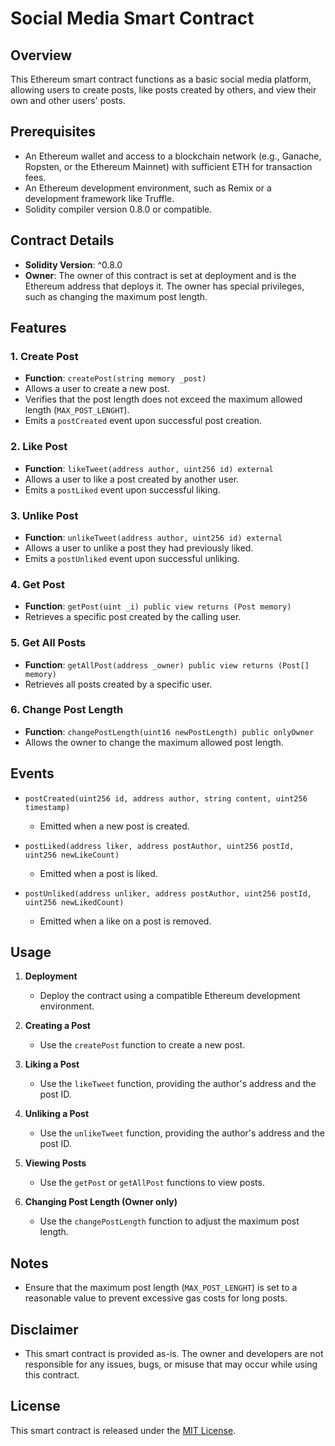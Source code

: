 # Social Media Smart Contract

## Overview

This Ethereum smart contract functions as a basic social media platform, allowing users to create posts, like posts created by others, and view their own and other users' posts.

## Prerequisites

- An Ethereum wallet and access to a blockchain network (e.g., Ganache, Ropsten, or the Ethereum Mainnet) with sufficient ETH for transaction fees.
- An Ethereum development environment, such as Remix or a development framework like Truffle.
- Solidity compiler version 0.8.0 or compatible.

## Contract Details

- **Solidity Version**: ^0.8.0
- **Owner**: The owner of this contract is set at deployment and is the Ethereum address that deploys it. The owner has special privileges, such as changing the maximum post length.

## Features

### 1. Create Post

- **Function**: `createPost(string memory _post)`
- Allows a user to create a new post.
- Verifies that the post length does not exceed the maximum allowed length (`MAX_POST_LENGHT`).
- Emits a `postCreated` event upon successful post creation.

### 2. Like Post

- **Function**: `likeTweet(address author, uint256 id) external`
- Allows a user to like a post created by another user.
- Emits a `postLiked` event upon successful liking.

### 3. Unlike Post

- **Function**: `unlikeTweet(address author, uint256 id) external`
- Allows a user to unlike a post they had previously liked.
- Emits a `postUnliked` event upon successful unliking.

### 4. Get Post

- **Function**: `getPost(uint _i) public view returns (Post memory)`
- Retrieves a specific post created by the calling user.

### 5. Get All Posts

- **Function**: `getAllPost(address _owner) public view returns (Post[] memory)`
- Retrieves all posts created by a specific user.

### 6. Change Post Length

- **Function**: `changePostLength(uint16 newPostLength) public onlyOwner`
- Allows the owner to change the maximum allowed post length.

## Events

- `postCreated(uint256 id, address author, string content, uint256 timestamp)`
  - Emitted when a new post is created.

- `postLiked(address liker, address postAuthor, uint256 postId, uint256 newLikeCount)`
  - Emitted when a post is liked.

- `postUnliked(address unliker, address postAuthor, uint256 postId, uint256 newLikedCount)`
  - Emitted when a like on a post is removed.

## Usage

1. **Deployment**
   - Deploy the contract using a compatible Ethereum development environment.

2. **Creating a Post**
   - Use the `createPost` function to create a new post.

3. **Liking a Post**
   - Use the `likeTweet` function, providing the author's address and the post ID.

4. **Unliking a Post**
   - Use the `unlikeTweet` function, providing the author's address and the post ID.

5. **Viewing Posts**
   - Use the `getPost` or `getAllPost` functions to view posts.

6. **Changing Post Length (Owner only)**
   - Use the `changePostLength` function to adjust the maximum post length.

## Notes

- Ensure that the maximum post length (`MAX_POST_LENGHT`) is set to a reasonable value to prevent excessive gas costs for long posts.

## Disclaimer

- This smart contract is provided as-is. The owner and developers are not responsible for any issues, bugs, or misuse that may occur while using this contract.

## License

This smart contract is released under the [MIT License](LICENSE).
